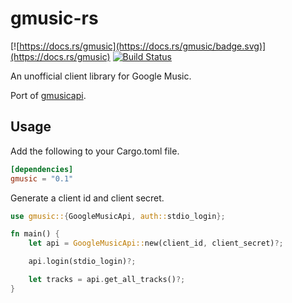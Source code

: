 # gmusic-rs

[![https://docs.rs/gmusic](https://docs.rs/gmusic/badge.svg)](https://docs.rs/gmusic)
[![Build Status](https://travis-ci.com/maxjoehnk/gmusic-rs.svg?branch=master)](https://travis-ci.com/maxjoehnk/gmusic-rs)

An unofficial client library for Google Music.

Port of [gmusicapi](https://github.com/simon-weber/gmusicapi).

## Usage
Add the following to your Cargo.toml file.
```toml
[dependencies]
gmusic = "0.1"
```

Generate a client id and client secret.

```rust
use gmusic::{GoogleMusicApi, auth::stdio_login};

fn main() {
    let api = GoogleMusicApi::new(client_id, client_secret)?;

    api.login(stdio_login)?;

    let tracks = api.get_all_tracks()?;
}
```